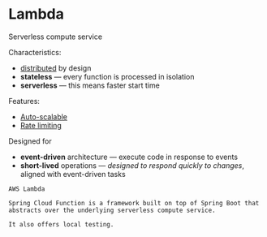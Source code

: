 # Lambda

Serverless compute service

Characteristics:
* [distributed](../strategies/distributed.md) by design
* **stateless** — every function is processed in isolation
* **serverless** — this means faster start time

Features:
* [Auto-scalable](../strategies/auto-scaling.md)
* [Rate limiting](../strategies/rate-limiting.md)

Designed for
* **event-driven** architecture — execute code in response to events
* **short-lived** operations — _designed to respond quickly to changes_, aligned with event-driven tasks

~~~admonish example
AWS Lambda
~~~

~~~admonish example
Spring Cloud Function is a framework built on top of Spring Boot that abstracts over the underlying serverless compute service.

It also offers local testing.
~~~
